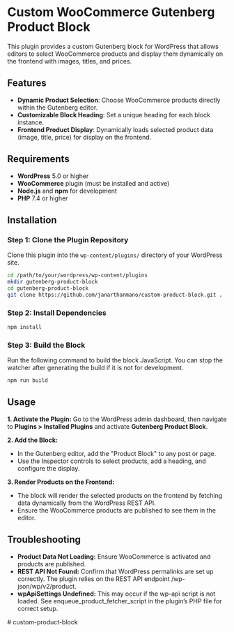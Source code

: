 # Custom WooCommerce Gutenberg Product Block

This plugin provides a custom Gutenberg block for WordPress that allows editors to select WooCommerce products and display them dynamically on the frontend with images, titles, and prices.

## Features

- **Dynamic Product Selection**: Choose WooCommerce products directly within the Gutenberg editor.
- **Customizable Block Heading**: Set a unique heading for each block instance.
- **Frontend Product Display**: Dynamically loads selected product data (image, title, price) for display on the frontend.

## Requirements

- **WordPress** 5.0 or higher
- **WooCommerce** plugin (must be installed and active)
- **Node.js** and **npm** for development
- **PHP** 7.4 or higher

## Installation

### Step 1: Clone the Plugin Repository

Clone this plugin into the `wp-content/plugins/` directory of your WordPress site.

```bash
cd /path/to/your/wordpress/wp-content/plugins
mkdir gutenberg-product-block
cd gutenberg-product-block
git clone https://github.com/janarthanmano/custom-product-block.git .
```

### Step 2: Install Dependencies

```bash
npm install
```

### Step 3: Build the Block
Run the following command to build the block JavaScript. You can stop the watcher after generating the build if it is not for development.
```bash
npm run build
```

## Usage
**1. Activate the Plugin:** Go to the WordPress admin dashboard, then navigate to **Plugins > Installed Plugins** and activate **Gutenberg Product Block**.

**2. Add the Block:**
- In the Gutenberg editor, add the "Product Block" to any post or page.
- Use the Inspector controls to select products, add a heading, and configure the display.

**3. Render Products on the Frontend:**
- The block will render the selected products on the frontend by fetching data dynamically from the WordPress REST API.
- Ensure the WooCommerce products are published to see them in the editor.

## Troubleshooting
- **Product Data Not Loading:** Ensure WooCommerce is activated and products are published.
- **REST API Not Found:** Confirm that WordPress permalinks are set up correctly. The plugin relies on the REST API endpoint /wp-json/wp/v2/product.
- **wpApiSettings Undefined:** This may occur if the wp-api script is not loaded. See enqueue_product_fetcher_script in the plugin’s PHP file for correct setup.


#   c u s t o m - p r o d u c t - b l o c k  
 
